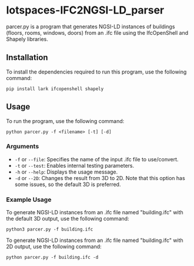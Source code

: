 # Iotspaces-IFC2NGSI-LD_parser

parcer.py is a program that generates NGSI-LD instances of buildings (floors, rooms, windows, doors) from an .ifc file using the IfcOpenShell and Shapely libraries.

## Installation

To install the dependencies required to run this program, use the following command:

```
pip install lark ifcopenshell shapely
```


## Usage

To run the program, use the following command:

```
python parcer.py -f <filename> [-t] [-d]
```
### Arguments

* `-f` or `--file`: Specifies the name of the input .ifc file to use/convert.
* `-t` or `--test`: Enables internal testing parameters.
* `-h` or `--help`: Displays the usage message.
* `-d` or `--2D`: Changes the result from 3D to 2D. Note that this option has some issues, so the default 3D is preferred.

### Example Usage

To generate NGSI-LD instances from an .ifc file named "building.ifc" with the default 3D output, use the following command:

```
python3 parcer.py -f building.ifc
```

To generate NGSI-LD instances from an .ifc file named "building.ifc" with 2D output, use the following command:

```
python parcer.py -f building.ifc -d
```
